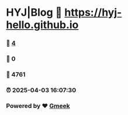 # HYJ|Blog :link: https://hyj-hello.github.io 
### :page_facing_up: [4](https://hyj-hello.github.io/tag.html) 
### :speech_balloon: 0 
### :hibiscus: 4761 
### :alarm_clock: 2025-04-03 16:07:30 
### Powered by :heart: [Gmeek](https://github.com/Meekdai/Gmeek)
